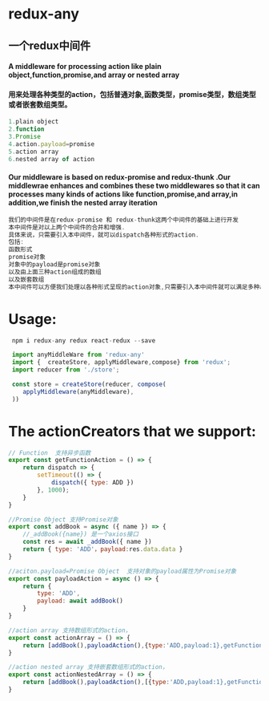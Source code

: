 # redux-any
## 一个redux中间件
#### A middleware for processing action like plain object,function,promise,and array or nested array
#### 用来处理各种类型的action，包括普通对象,函数类型，promise类型，数组类型或者嵌套数组类型。
```javascript
1.plain object
2.function 
3.Promise
4.action.payload=promise
5.action array
6.nested array of action
```
#### Our middleware is based on redux-promise and redux-thunk .Our middlewrae enhances and combines these two middlewares so that it can processes many kinds of actions like function,promise,and array,in addition,we finish the nested array iteration
```javascript
我们的中间件是在redux-promise 和 redux-thunk这两个中间件的基础上进行开发
本中间件是对以上两个中间件的合并和增强.
具体来说，只需要引入本中间件，就可以dispatch各种形式的action.
包括:
函数形式
promise对象
对象中的payload是promise对象
以及由上面三种action组成的数组
以及嵌套数组 
本中间件可以方便我们处理以各种形式呈现的action对象,只需要引入本中间件就可以满足多种action类型需求。

```
# Usage:
```javascript
 npm i redux-any redux react-redux --save 
```

``` javascript
 import anyMiddleWare from 'redux-any'
 import {  createStore, applyMiddleware,compose} from 'redux';
 import reducer from './store';

 const store = createStore(reducer, compose(
    applyMiddleware(anyMiddleware),
 ))

```
# The actionCreators that we support:
``` javascript
// Function  支持异步函数
export const getFunctionAction = () => {
    return dispatch => {
        setTimeout(() => {
            dispatch({ type: ADD })
        }, 1000);
    }
}
```
```javascript
//Promise Object 支持Promise对象
export const addBook = async ({ name }) => {
    //_addBook({name}) 是一个axios接口
    const res = await _addBook({ name })
    return { type: 'ADD'，payload:res.data.data }
}
```
```javascript 
//aciton.payload=Promise Object  支持对象的payload属性为Promise对象
export const payloadAction = async () => {
    return {
        type: 'ADD',
        payload: await addBook()
    }
}
```
```javascript 
//action array 支持数组形式的action，
export const actionArray = () => {
    return [addBook(),payloadAction(),{type:'ADD,payload:1},getFunctionAction()]
}
```
```javascript 
//action nested array 支持嵌套数组形式的action，
export const actionNestedArray = () => {
    return [addBook(),payloadAction(),[{type:'ADD,payload:1},getFunctionAction()]]
}
```
